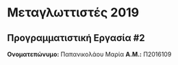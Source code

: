 # Μεταγλωττιστές 2019
## Προγραμματιστική Εργασία #2

**Ονοματεπώνυμο:** Παπανικολάου Μαρία
**Α.Μ.:** Π2016109


